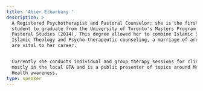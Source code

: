 ```yaml
---
title: 'Abier Elbarbary '
description: >
  A Registered Psychotherapist and Pastoral Counselor; she is the first Muslim
  student to graduate from the University of Toronto's Masters Program for
  Pastoral Studies (2014). This degree allowed her to combine Islamic Studies,
  Islamic Theology and Psycho-therapeutic counseling, a marriage of areas that
  are vital to her career. 


  Currently she conducts individual and group therapy sessions for clients
  mostly in the local GTA and is a public presenter of topics around Mental
  Health awareness. 
type: speaker
---
```


